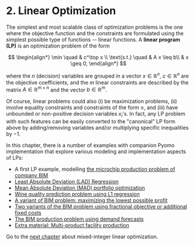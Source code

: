 # 2. Linear Optimization

The simplest and most scalable class of optimization problems is the one where the objective function and the constraints are formulated using the simplest possible type of functions -- linear functions. A **linear program (LP)** is an optimization problem of the form

$$
\begin{align*}
    \min \quad & c^\top x \\
    \text{s.t.} \quad & A x \leq b\\
    & x \geq 0,
\end{align*}
$$

where the $n$ (decision) variables are grouped in a vector $x \in \mathbb{R}^n$, $c \in \mathbb{R}^n$ are the objective coefficients, and the $m$ linear constraints are described by the matrix $A \in \mathbb{R}^{m \times n}$ and the vector $b \in \mathbb{R}^m$. 

Of course, linear problems could also (i) be maximization problems, (ii) involve equality constraints and constraints of the form $\geq$, and (iii) have unbounded or non-positive decision variables $x_i$'s. In fact, any LP problem with such features can be easily converted to the "canonical" LP form above by adding/removing variables and/or multiplying specific inequalities by $-1$.

In this chapter, there is a number of examples with companion Pyomo implementation that explore various modeling and implementation aspects of LPs:

* A first LP example, modelling [the microchip production problem of company BIM](bim.ipynb)
* [Least Absolute Deviation (LAD) Regression](lad-regression.ipynb)
* [Mean Absolute Deviation (MAD) portfolio optimization](mad-portfolio-optimization.ipynb)
* [Wine quality prediction problem using L1 regression](l1-regression-wine-quality.ipynb)
* [A variant of BIM problem: maximizing the lowest possible profit](bim-maxmin.ipynb)
* [Two variants of the BIM problem using fractional objective or additional fixed costs](bim-fractional.ipynb)
* [The BIM production problem using demand forecasts](bim-rawmaterialplanning)
* [Extra material: Multi-product facility production](multiproductionfaciliity_worstcase.ipynb)


Go to the [next chapter](../03/03.00.md) about mixed-integer linear optimization.